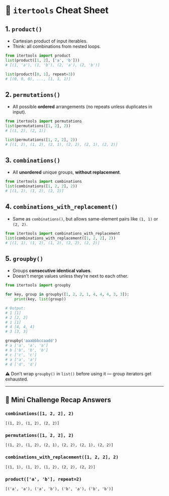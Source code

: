 # 🧠 `itertools` Cheat Sheet

## 1. `product()`

- Cartesian product of input iterables.
- Think: all combinations from nested loops.

```python
from itertools import product
list(product([1, 2], ['a', 'b']))
# [(1, 'a'), (1, 'b'), (2, 'a'), (2, 'b')]

list(product([0, 1], repeat=3))
# [(0, 0, 0), ..., (1, 1, 1)]
```

## 2. `permutations()`

- All possible **ordered** arrangements (no repeats unless duplicates in input).

```python
from itertools import permutations
list(permutations([1, 2], 2))
# [(1, 2), (2, 1)]

list(permutations([1, 2, 2], 2))
# [(1, 2), (1, 2), (2, 1), (2, 2), (2, 1), (2, 2)]
```

## 3. `combinations()`

- All **unordered** unique groups, **without replacement**.

```python
from itertools import combinations
list(combinations([1, 2, 2], 2))
# [(1, 2), (1, 2), (2, 2)]
```

## 4. `combinations_with_replacement()`

- Same as `combinations()`, but allows same-element pairs like `(1, 1)` or `(2, 2)`.

```python
from itertools import combinations_with_replacement
list(combinations_with_replacement([1, 2, 2], 2))
# [(1, 1), (1, 2), (1, 2), (2, 2), (2, 2)]
```

## 5. `groupby()`

- Groups **consecutive identical values**.
- Doesn't merge values unless they’re next to each other.

```python
from itertools import groupby

for key, group in groupby([1, 2, 2, 1, 4, 4, 4, 3, 3]):
    print(key, list(group))

# Output:
# 1 [1]
# 2 [2, 2]
# 1 [1]
# 4 [4, 4, 4]
# 3 [3, 3]
```

```python
groupby('aaabbbccaadd')
# a ['a', 'a', 'a']
# b ['b', 'b', 'b']
# c ['c', 'c']
# a ['a', 'a']
# d ['d', 'd']
```

⚠️ Don’t wrap `groupby()` in `list()` before using it — group iterators get exhausted.

---

## 🧪 Mini Challenge Recap Answers

### `combinations([1, 2, 2], 2)`

```
[(1, 2), (1, 2), (2, 2)]
```

### `permutations([1, 2, 2], 2)`

```
[(1, 2), (1, 2), (2, 1), (2, 2), (2, 1), (2, 2)]
```

### `combinations_with_replacement([1, 2, 2], 2)`

```
[(1, 1), (1, 2), (1, 2), (2, 2), (2, 2)]
```

### `product(['a', 'b'], repeat=2)`

```
[('a', 'a'), ('a', 'b'), ('b', 'a'), ('b', 'b')]
```
